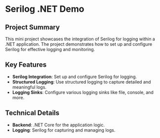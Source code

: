 # Serilog .NET Demo

## Project Summary
This mini project showcases the integration of Serilog for logging within a .NET application. The project demonstrates how to set up and configure Serilog for effective logging and monitoring.

## Key Features
- **Serilog Integration**: Set up and configure Serilog for logging.
- **Structured Logging**: Use structured logging to capture detailed and meaningful logs.
- **Logging Sinks**: Configure various logging sinks like file, console, and more.

## Technical Details
- **Backend**: .NET Core for the application logic.
- **Logging**: Serilog for capturing and managing logs.
